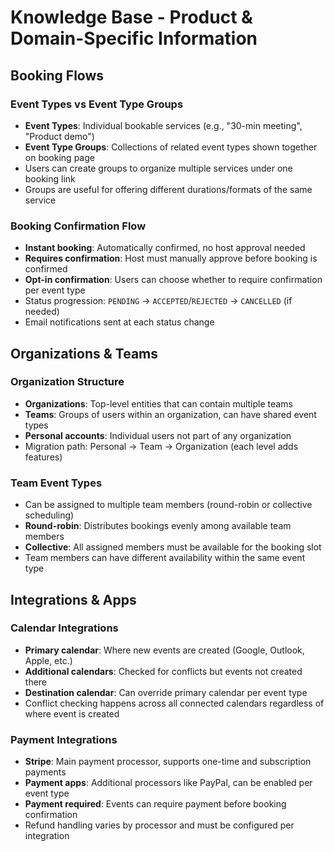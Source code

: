 # Knowledge Base - Product & Domain-Specific Information

## Booking Flows

### Event Types vs Event Type Groups

- **Event Types**: Individual bookable services (e.g., "30-min meeting", "Product demo")
- **Event Type Groups**: Collections of related event types shown together on booking page
- Users can create groups to organize multiple services under one booking link
- Groups are useful for offering different durations/formats of the same service

### Booking Confirmation Flow

- **Instant booking**: Automatically confirmed, no host approval needed
- **Requires confirmation**: Host must manually approve before booking is confirmed
- **Opt-in confirmation**: Users can choose whether to require confirmation per event type
- Status progression: `PENDING` → `ACCEPTED`/`REJECTED` → `CANCELLED` (if needed)
- Email notifications sent at each status change

## Organizations & Teams

### Organization Structure

- **Organizations**: Top-level entities that can contain multiple teams
- **Teams**: Groups of users within an organization, can have shared event types
- **Personal accounts**: Individual users not part of any organization
- Migration path: Personal → Team → Organization (each level adds features)

### Team Event Types

- Can be assigned to multiple team members (round-robin or collective scheduling)
- **Round-robin**: Distributes bookings evenly among available team members
- **Collective**: All assigned members must be available for the booking slot
- Team members can have different availability within the same event type

## Integrations & Apps

### Calendar Integrations

- **Primary calendar**: Where new events are created (Google, Outlook, Apple, etc.)
- **Additional calendars**: Checked for conflicts but events not created there
- **Destination calendar**: Can override primary calendar per event type
- Conflict checking happens across all connected calendars regardless of where event is created

### Payment Integrations

- **Stripe**: Main payment processor, supports one-time and subscription payments
- **Payment apps**: Additional processors like PayPal, can be enabled per event type
- **Payment required**: Events can require payment before booking confirmation
- Refund handling varies by processor and must be configured per integration
